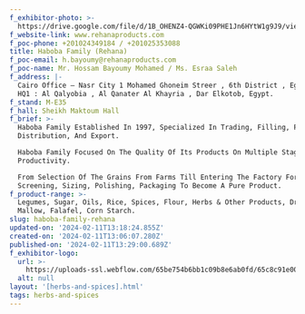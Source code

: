 ```yaml
---
f_exhibitor-photo: >-
  https://drive.google.com/file/d/1B_OHENZ4-QGWKi09PHE1Jn6HYtW1g9J9/view?usp=drive_link
f_website-link: www.rehanaproducts.com
f_poc-phone: +201024349184 / +201025353088
title: Haboba Family (Rehana)
f_poc-email: h.bayoumy@rehanaproducts.com
f_poc-name: Mr. Hossam Bayoumy Mohamed / Ms. Esraa Saleh
f_address: |-
  Cairo Office – Nasr City 1 Mohamed Ghoneim Streer , 6th District , Egypt.
  HQ1 : Al Qalyobia , Al Qanater Al Khayria , Dar Elkotob, Egypt.
f_stand: M-E35
f_hall: Sheikh Maktoum Hall
f_brief: >-
  Haboba Family Established In 1997, Specialized In Trading, Filling, Packaging,
  Distribution, And Export.

  Haboba Family Focused On The Quality Of Its Products On Multiple Stages Of Its
  Productivity.

  From Selection Of The Grains From Farms Till Entering The Factory For
  Screening, Sizing, Polishing, Packaging To Become A Pure Product.
f_product-range: >-
  Legumes, Sugar, Oils, Rice, Spices, Flour, Herbs & Other Products, Dried
  Mallow, Falafel, Corn Starch.
slug: haboba-family-rehana
updated-on: '2024-02-11T13:18:24.855Z'
created-on: '2024-02-11T13:06:07.280Z'
published-on: '2024-02-11T13:29:00.689Z'
f_exhibitor-logo:
  url: >-
    https://uploads-ssl.webflow.com/65be754b6bb1c09b8e6ab0fd/65c8c91e00010f798a61a1a9_Haboba%20Family%20(REHANA)%20-Logo.jpeg
  alt: null
layout: '[herbs-and-spices].html'
tags: herbs-and-spices
---
```




